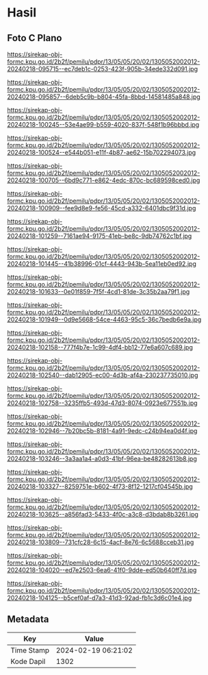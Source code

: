 # Hasil

## Foto C Plano

https://sirekap-obj-formc.kpu.go.id/2b2f/pemilu/pdpr/13/05/05/20/02/1305052002012-20240218-095715--ec7deb1c-0253-423f-905b-34ede332d091.jpg

https://sirekap-obj-formc.kpu.go.id/2b2f/pemilu/pdpr/13/05/05/20/02/1305052002012-20240218-095857--6deb5c9b-b804-45fa-8bbd-14581485a848.jpg

https://sirekap-obj-formc.kpu.go.id/2b2f/pemilu/pdpr/13/05/05/20/02/1305052002012-20240218-100245--53e4ae99-b559-4020-837f-548f1b96bbbd.jpg

https://sirekap-obj-formc.kpu.go.id/2b2f/pemilu/pdpr/13/05/05/20/02/1305052002012-20240218-100524--e544b051-e11f-4b87-ae62-15b702294073.jpg

https://sirekap-obj-formc.kpu.go.id/2b2f/pemilu/pdpr/13/05/05/20/02/1305052002012-20240218-100705--6bd9c771-e862-4edc-870c-bc689598ced0.jpg

https://sirekap-obj-formc.kpu.go.id/2b2f/pemilu/pdpr/13/05/05/20/02/1305052002012-20240218-100909--fee9d8e9-fe56-45cd-a332-6401dbc9f31d.jpg

https://sirekap-obj-formc.kpu.go.id/2b2f/pemilu/pdpr/13/05/05/20/02/1305052002012-20240218-101259--7161ae94-9175-41eb-be8c-9db74762c1bf.jpg

https://sirekap-obj-formc.kpu.go.id/2b2f/pemilu/pdpr/13/05/05/20/02/1305052002012-20240218-101445--41b38996-01cf-4443-943b-5ea11eb0ed92.jpg

https://sirekap-obj-formc.kpu.go.id/2b2f/pemilu/pdpr/13/05/05/20/02/1305052002012-20240218-101633--0e01f859-7f5f-4cd1-81de-3c35b2aa79f1.jpg

https://sirekap-obj-formc.kpu.go.id/2b2f/pemilu/pdpr/13/05/05/20/02/1305052002012-20240218-101949--0d9e5668-54ce-4463-95c5-36c7bedb6e9a.jpg

https://sirekap-obj-formc.kpu.go.id/2b2f/pemilu/pdpr/13/05/05/20/02/1305052002012-20240218-102158--777f4b7e-1c99-4df4-bb12-77e6a607c689.jpg

https://sirekap-obj-formc.kpu.go.id/2b2f/pemilu/pdpr/13/05/05/20/02/1305052002012-20240218-102540--dab12905-ec00-4d3b-af4a-230237735010.jpg

https://sirekap-obj-formc.kpu.go.id/2b2f/pemilu/pdpr/13/05/05/20/02/1305052002012-20240218-102758--3235ffb5-493d-47d3-8074-0923e677551b.jpg

https://sirekap-obj-formc.kpu.go.id/2b2f/pemilu/pdpr/13/05/05/20/02/1305052002012-20240218-102946--7b20bc5b-8181-4a91-9edc-c24b94ea0d4f.jpg

https://sirekap-obj-formc.kpu.go.id/2b2f/pemilu/pdpr/13/05/05/20/02/1305052002012-20240218-103246--3a3aa1a4-a0d3-41bf-96ea-be48282613b8.jpg

https://sirekap-obj-formc.kpu.go.id/2b2f/pemilu/pdpr/13/05/05/20/02/1305052002012-20240218-103327--8259751e-b602-4f73-8f12-1217cf04545b.jpg

https://sirekap-obj-formc.kpu.go.id/2b2f/pemilu/pdpr/13/05/05/20/02/1305052002012-20240218-103625--a856fad3-5433-4f0c-a3c8-d3bdab8b3261.jpg

https://sirekap-obj-formc.kpu.go.id/2b2f/pemilu/pdpr/13/05/05/20/02/1305052002012-20240218-103809--731cfc28-6c15-4acf-8e76-6c5688cceb31.jpg

https://sirekap-obj-formc.kpu.go.id/2b2f/pemilu/pdpr/13/05/05/20/02/1305052002012-20240218-104020--ed7e2503-6ea6-41f0-9dde-ed50b640ff7d.jpg

https://sirekap-obj-formc.kpu.go.id/2b2f/pemilu/pdpr/13/05/05/20/02/1305052002012-20240218-104125--b5cef0af-d7a3-41d3-92ad-fb1c3d6c01e4.jpg


## Metadata

| Key        | Value               |
| ---------- | ------------------- |
| Time Stamp | 2024-02-19 06:21:02 |
| Kode Dapil | 1302                |



